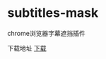 # subtitles-mask

chrome浏览器字幕遮挡插件

下载地址
 [下载](https://raw.githubusercontent.com/linksgo2011/subtitles-mask/master/subtitles-mask.crx)




